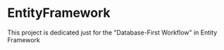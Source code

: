# EntityFramework
This project is dedicated just for the "Database-First Workflow" in Entity Framework

